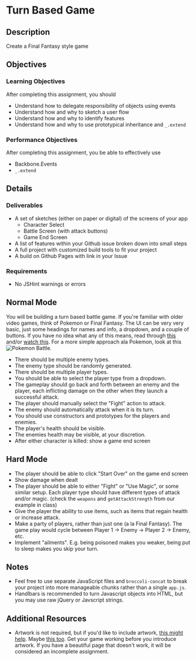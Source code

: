# Turn Based Game

## Description
Create a Final Fantasy style game

## Objectives

### Learning Objectives

After completing this assignment, you should
- Understand how to delegate responsibility of objects using events
- Understand how and why to sketch a user flow
- Understand how and why to identify features
- Understand how and why to use prototypical inheritance and `_.extend`

### Performance Objectives

After completing this assignment, you be able to effectively use

* Backbone.Events
* `_.extend`

## Details

### Deliverables

* A set of sketches (either on paper or digital) of the screens of your app
  - Character Select
  - Battle Screen (with attack buttons)
  - Game End Screen
* A list of features within your Github issue broken down into small steps
* A full project with customized build tools to fit your project
* A build on Github Pages with link in your Issue

### Requirements

* No JSHint warnings or errors

## Normal Mode
You will be building a turn based battle game. If you're familiar with older
video games, think of Pokemon or Final Fantasy. The UI can be very very basic,
just some headings for names and info, a dropdown, and a couple of buttons. If
you have no idea what any of this means, read through
[this](http://en.wikipedia.org/wiki/Gameplay_of_Final_Fantasy#Parties_and_battles)
and/or [watch this](http://youtube.com/watch?v=MNmKNhm-1Js).
For a more simple approach ala Pokemon, look at this ![Pokemon Battle](http://stream1.gifsoup.com/view1/3624865/pokemon-battle-test-o.gif).

- There should be multiple enemy types.
- The enemy type should be randomly generated.
- There should be multiple player types.
- You should be able to select the player type from a dropdown.
- The gameplay should go back and forth between an enemy and the player, each
  inflicting damage on the other when they launch a successful attack.
- The player should manually select the "Fight" action to attack.
- The enemy should automatically attack when it is its turn.
- You should use constructors and prototypes for the players and enemies.
- The player's health should be visible.
- The enemies health may be visible, at your discretion.
- After either character is killed: show a game end screen

## Hard Mode
- The player should be able to click "Start Over" on the game end screen
- Show damage when dealt
- The player should be able to either "Fight" or "Use Magic", or some similar
  setup. Each player type should have different types of attack and/or magic. (check the `weapons` and `getAttackStrength` from our example in class)
- Give the player the ability to use items, such as items that regain health or
  increase attack.
- Make a party of players, rather than just one (a la Final Fantasy). The game
  play would cycle between Player 1 -> Enemy -> Player 2 -> Enemy, etc.
- Implement "ailments". E.g. being poisoned makes you weaker, being put to sleep
  makes you skip your turn.

## Notes

- Feel free to use separate JavaScript files and `broccoli-concat` to break your project into more manageable chunks rather than a single `app.js`.
- Handlbars is recommended to turn Javascript objects into HTML, but you may use raw jQuery or Javscript strings.

## Additional Resources

- Artwork is not required, but if you'd like to include artwork, [this might
  help](http://opengameart.org). Maybe [this too](http://open.commonly.cc). Get
  your game working before you introduce artwork. If you have a beautiful page
  that doesn't work, it will be considered an incomplete assignment.

